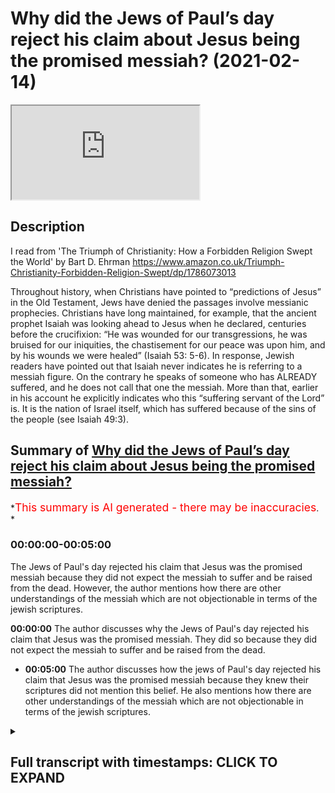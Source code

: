 # Why did the Jews of Paul’s day reject his claim about Jesus being the promised messiah? (2021-02-14)

<iframe loading='lazy' allow='autoplay' src='https://www.youtube.com/embed/6_NfquS4Enk'></iframe>

## Description

I read from 'The Triumph of Christianity: How a Forbidden Religion Swept the World' by Bart D. Ehrman <https://www.amazon.co.uk/Triumph-Christianity-Forbidden-Religion-Swept/dp/1786073013>

Throughout history, when Christians have pointed to “predictions of Jesus” in the Old Testament, Jews have denied the passages involve messianic prophecies. Christians have long maintained, for example, that the ancient prophet Isaiah was looking ahead to Jesus when he declared, centuries before the crucifixion: “He was wounded for our transgressions, he was bruised for our iniquities, the chastisement for our peace was upon him, and by his wounds we were healed” (Isaiah 53: 5-6). In response, Jewish readers have pointed out that Isaiah never indicates he is referring to a messiah figure. On the contrary he speaks of someone who has ALREADY suffered, and he does not call that one the messiah. More than that, earlier in his account he explicitly indicates who this “suffering servant of the Lord” is. It is the nation of Israel itself, which has suffered because of the sins of the people (see Isaiah 49:3).

## Summary of [Why did the Jews of Paul’s day reject his claim about Jesus being the promised messiah?](https://www.youtube.com/watch?v=6_NfquS4Enk)

*<span style="color:red; font-size:125%">This summary is AI generated - there may be inaccuracies</span>. *

### <a onclick="modifyYTiframeseektime('0')">00:00:00-00:05:00</a>

The Jews of Paul's day rejected his claim that Jesus was the promised messiah because they did not expect the messiah to suffer and be raised from the dead. However, the author mentions how there are other understandings of the messiah which are not objectionable in terms of the jewish scriptures.

**<a onclick="modifyYTiframeseektime('0')">00:00:00</a>** The author discusses why the Jews of Paul's day rejected his claim that Jesus was the promised messiah. They did so because they did not expect the messiah to suffer and be raised from the dead.

* **<a onclick="modifyYTiframeseektime('300')">00:05:00</a>** The author discusses how the jews of Paul's day rejected his claim that Jesus was the promised messiah because they knew their scriptures did not mention this belief. He also mentions how there are other understandings of the messiah which are not objectionable in terms of the jewish scriptures.

<details><summary><h2>Full transcript with timestamps: CLICK TO EXPAND</h2></summary>

<a onclick="modifyYTiframeseektime('1')">0:00:01</a> why did the jews of paul's day in the first
century reject the christian claims about
<a onclick="modifyYTiframeseektime('7')">0:00:07</a> Jesus being the promised Messiah ? in the book
of acts in the new testament , we read of paul  
<a onclick="modifyYTiframeseektime('13')">0:00:13</a> going to synagogue after synagogue proclaiming
his gospel about Jesus being the Messiah and he  
<a onclick="modifyYTiframeseektime('19')">0:00:19</a> references many texts in the jewish bible
but the jews mostly react very negatively ,  
<a onclick="modifyYTiframeseektime('25')">0:00:25</a> some even took up stones to stone him and they
cast him out of their synagogues.  why is this ?  
<a onclick="modifyYTiframeseektime('31')">0:00:31</a> why would the jews reject their own messiah
when he is apparently so clearly prophesied  
<a onclick="modifyYTiframeseektime('37')">0:00:37</a> in the jewish scriptures ? this is an intriguing
question and to solve this mystery i turn to  
<a onclick="modifyYTiframeseektime('45')">0:00:45</a> "THE TRIUMPH OF CHRISTIANITY : How a Forbidden Religion Swept the World" by Bart Ehrman . i  
<a onclick="modifyYTiframeseektime('51')">0:00:51</a> think it's his most recent book and he addresses
this very question on page 47. where he writes :  
<a onclick="modifyYTiframeseektime('59')">0:00:59</a> to make sense of the early jewish outrage over
claims concerning the messiahship of Jesus ,  
<a onclick="modifyYTiframeseektime('66')">0:01:06</a> we need to cut through many centuries of
christian thinking , mountains of subsequent
<a onclick="modifyYTiframeseektime('71')">0:01:11</a> christian theological speculation and masses of
christian common sense about how jesus came as  
<a onclick="modifyYTiframeseektime('78')">0:01:18</a> the fulfillment of scripture . many christians today
have serious difficulty understanding how jews in
<a onclick="modifyYTiframeseektime('85')">0:01:25</a> antiquity and throughout history down till today
have rejected the claim that Jesus was the messiah .  
<a onclick="modifyYTiframeseektime('94')">0:01:34</a> in this traditional christian view , it is very
simple and clear-cut . the jewish scriptures  
<a onclick="modifyYTiframeseektime('100')">0:01:40</a> themselves predicted the messiah would be born
of a virgin in Bethlehem . that he would be a great  
<a onclick="modifyYTiframeseektime('106')">0:01:46</a> healer and teacher and that he would suffer
an excruciating death for the sins of others  
<a onclick="modifyYTiframeseektime('113')">0:01:53</a> and then be raised from the dead .all that is
in the jews own bible , why can't they see that  
<a onclick="modifyYTiframeseektime('120')">0:02:00</a> can't they read ? not all christians have thought
this way of course , those who have done so have
<a onclick="modifyYTiframeseektime('128')">0:02:08</a> been trained to read the old testament in certain
ways to see references to a future messiah  
<a onclick="modifyYTiframeseektime('135')">0:02:15</a> where jews themselves have never detected any
messianic prophecies . throughout history when  
<a onclick="modifyYTiframeseektime('143')">0:02:23</a> christians have pointed to predictions of jesus
in the old testament , jews have denied the passages  
<a onclick="modifyYTiframeseektime('150')">0:02:30</a> involve messianic prophecies . christians have long
maintained for example that the ancient prophet
<a onclick="modifyYTiframeseektime('157')">0:02:37</a> Isaiah was looking ahead to Jesus when he
declared centuries before the crucifixion ,  
<a onclick="modifyYTiframeseektime('165')">0:02:45</a> he was wounded for our transgressions , he was
bruised for our iniquities , the chastisement  
<a onclick="modifyYTiframeseektime('171')">0:02:51</a> that our peace was upon him and by his wounds we
were healed . that's in isaiah 53 verses 5 to 6.  
<a onclick="modifyYTiframeseektime('182')">0:03:02</a> in response , jewish readers have pointed out
that Isaiah never indicates , he is referring  
<a onclick="modifyYTiframeseektime('189')">0:03:09</a> to a messiah figure . on the contrary , he speaks of
someone who has already suffered in the past tense .  
<a onclick="modifyYTiframeseektime('197')">0:03:17</a> he does not call that one messiah . more than that ,
earlier in his account he explicitly indicates  
<a onclick="modifyYTiframeseektime('205')">0:03:25</a> who this suffering servant of the lord is , it is
the nation of israel itself which has suffered
<a onclick="modifyYTiframeseektime('213')">0:03:33</a> because of the sins of the people . see isaiah 49
verse 3. so if i go to my bible and look at isaiah
<a onclick="modifyYTiframeseektime('223')">0:03:43</a> 49 verse 3 it says : and he said to me you are my
servant israel in whom i will be glorified you are
<a onclick="modifyYTiframeseektime('234')">0:03:54</a> my servant israel . so the sermon in this passage
now isaiah 49 50 51 52 53 all part of the same
<a onclick="modifyYTiframeseektime('241')">0:04:01</a> narrative , the same dialogue if you like the
same story the four servant songs of israel .  
<a onclick="modifyYTiframeseektime('248')">0:04:08</a> and so this is clearly identifying the servant
as israel itself . but Ehrman continues : in the days  
<a onclick="modifyYTiframeseektime('257')">0:04:17</a> of paul among jews who had expectations of
what the messiah would be , there was never
<a onclick="modifyYTiframeseektime('264')">0:04:24</a> an expectation that the messiah would suffer for
the sins of others and then be raged from the dead .  
<a onclick="modifyYTiframeseektime('271')">0:04:31</a> in fact , the expectations were quite the
opposite . that's the end quote from Bart Ehrman .  
<a onclick="modifyYTiframeseektime('278')">0:04:38</a> and i would go further than this and i would
say if you look at all the jewish prophets in
<a onclick="modifyYTiframeseektime('283')">0:04:43</a> the jewish bible whether it be Moses or Jeremiah ,
Isaiah , Micah , Hosea etc never do they mention
<a onclick="modifyYTiframeseektime('292')">0:04:52</a> that the messiah would be Yahweh , would be god
incarnate come to earth it never says that ever
<a onclick="modifyYTiframeseektime('299')">0:04:59</a> which is peculiar if this was so central to the
salvation of the world . do you think the prophets
<a onclick="modifyYTiframeseektime('304')">0:05:04</a> would actually mention this amazing fact . the
other thing they don't mention (as far as i'm  
<a onclick="modifyYTiframeseektime('310')">0:05:10</a> aware and i have read the jewish bible cover to
cover many times) no jewish prophet Moses , Jeremiah  
<a onclick="modifyYTiframeseektime('319')">0:05:19</a> Micah , Isaiah , all the great prophets not a single
one ever says that god was three persons in one
<a onclick="modifyYTiframeseektime('326')">0:05:26</a> god . they never say that god is the father , the son
and the holy spirit . three persons each fully god .  
<a onclick="modifyYTiframeseektime('334')">0:05:34</a> but in some mysterious way i don't quite
understand but nevertheless one god .  
<a onclick="modifyYTiframeseektime('338')">0:05:38</a> no jewish prophet when they talk endlessly about
god . particularly Isaiah there's a great passage
<a onclick="modifyYTiframeseektime('343')">0:05:43</a> chapter after chapter about the oneness
of god it never mentions the threeness of  
<a onclick="modifyYTiframeseektime('349')">0:05:49</a> god which is absolutely central to christian
theology . so surely if this was essential to belief  
<a onclick="modifyYTiframeseektime('356')">0:05:56</a> it would be mentioned by the prophets and it never
is . so on these key christian doctrines of the
<a onclick="modifyYTiframeseektime('363')">0:06:03</a> messiah to come being crucified and killed
for the sins of the world and rising again
<a onclick="modifyYTiframeseektime('371')">0:06:11</a> on the third day from the dead , the prophets
are silent on the key doctrine of the trinity  
<a onclick="modifyYTiframeseektime('378')">0:06:18</a> god , father , son and holy spirit , the prophets are
silent . now this is really serious , paul in his  
<a onclick="modifyYTiframeseektime('386')">0:06:26</a> letters particularly 1 corinthians chapter 15
verse 3 says that this is the gospel that the  
<a onclick="modifyYTiframeseektime('394')">0:06:34</a> messiah would die according to the scriptures
that he would rise again on the third day  
<a onclick="modifyYTiframeseektime('401')">0:06:41</a> in accordance with the scriptures , he
explicitly references the scriptures
<a onclick="modifyYTiframeseektime('405')">0:06:45</a> as to substantiate and validate his own gospel
and yet the scriptures do not say this anywhere .  
<a onclick="modifyYTiframeseektime('414')">0:06:54</a> this is very peculiar , this is indeed a christian
mystery , a mystery perhaps we're invited to believe
<a onclick="modifyYTiframeseektime('420')">0:07:00</a> in but we surely must have some evidence for
this mysterious belief particularly when it
<a onclick="modifyYTiframeseektime('425')">0:07:05</a> claims to be based on evidence that the scriptures
themselves say that the messiah would die and be
<a onclick="modifyYTiframeseektime('431')">0:07:11</a> raised again on the third day accordance with
the scriptures , the scriptures don't say that .  
<a onclick="modifyYTiframeseektime('437')">0:07:17</a> so there's no meant to be an attack on
christianity but just an honest appraisal of
<a onclick="modifyYTiframeseektime('441')">0:07:21</a> the facts , the facts simply do not back up the
claim . there is no trinity in the jewish bible ,
<a onclick="modifyYTiframeseektime('449')">0:07:29</a> there is no messiah who will be who was to come ,
who will die for the sins of the world and rise on
<a onclick="modifyYTiframeseektime('456')">0:07:36</a> the third day . i can find no reference to a third
day anywhere in the jewish bible where it says
<a onclick="modifyYTiframeseektime('461')">0:07:41</a> the messiah would rise on the third day . so i just
wanted to share that with you , this is why i think
<a onclick="modifyYTiframeseektime('467')">0:07:47</a> the jews of paul's day rejected the christian
claims about jesus being the promised messiah
<a onclick="modifyYTiframeseektime('473')">0:07:53</a> because they knew their scriptures when paul went
into their synagogues and said look believe this
<a onclick="modifyYTiframeseektime('478')">0:07:58</a> and they said this belief is unknown to us
it is not attested in our torah , Moses never
<a onclick="modifyYTiframeseektime('484')">0:08:04</a> mentioned this belief , why should we believe you
paul ? away with you out you're preaching bid'ah (Innovation)  
<a onclick="modifyYTiframeseektime('491')">0:08:11</a> what you're saying is unknown to Moses and
to the prophets of israel . therefore , we are
<a onclick="modifyYTiframeseektime('496')">0:08:16</a> not required to believe in your gospel , away
with you . and that remains the jewish position
<a onclick="modifyYTiframeseektime('502')">0:08:22</a> today . now there are other understandings
of the messiah which are not objectionable
<a onclick="modifyYTiframeseektime('507')">0:08:27</a> in terms of the jewish scriptures , the islamic
understanding the messiah is much more in accord
<a onclick="modifyYTiframeseektime('513')">0:08:33</a> with the jewish understanding , that can be
a subject for another video . but i just wanted to
<a onclick="modifyYTiframeseektime('518')">0:08:38</a> share with you here why the jews of paul's day
understandably rejected the christian claims
<a onclick="modifyYTiframeseektime('525')">0:08:45</a> about jesus being prophesied and promised in
the torah because he simply isn't . till next time  

</details>
